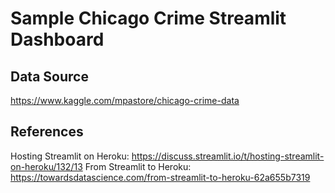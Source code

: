 # Sample Chicago Crime Streamlit Dashboard

## Data Source
https://www.kaggle.com/mpastore/chicago-crime-data

## References
Hosting Streamlit on Heroku: https://discuss.streamlit.io/t/hosting-streamlit-on-heroku/132/13
From Streamlit to Heroku: https://towardsdatascience.com/from-streamlit-to-heroku-62a655b7319 